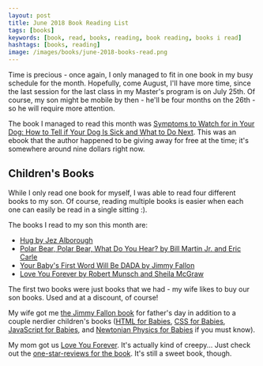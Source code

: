 ```yaml
---
layout: post
title: June 2018 Book Reading List
tags: [books]
keywords: [book, read, books, reading, book reading, books i read]
hashtags: [books, reading]
image: /images/books/june-2018-books-read.png
---
```


Time is precious - once again, I only managed to fit in one book in my busy schedule for the month. Hopefully, come August, I'll have more time, since the last session for the last class in my Master's program is on July 25th. Of course, my son might be mobile by then - he'll be four months on the 26th - so he will require more attention.

The book I managed to read this month was [Symptoms to Watch for in Your Dog: How to Tell if Your Dog Is Sick and What to Do Next](https://www.amazon.com/dp/B06W52BQY8/?tag=hendrixjoseph-20). This was an ebook that the author happened to be giving away for free at the time; it's somewhere around nine dollars right now.

## Children's Books

While I only read one book for myself, I was able to read four different books to my son. Of course, reading multiple books is easier when each one can easily be read in a single sitting :).

The books I read to my son this month are:

* [Hug by Jez Alborough](https://affiliates.abebooks.com/c/2462910/77416/2029?u=https://www.abebooks.com/products/isbn/9780763615765/22562876638)
* [Polar Bear, Polar Bear, What Do You Hear? by Bill Martin Jr. and Eric Carle](https://affiliates.abebooks.com/c/2462910/77416/2029?u=https://www.abebooks.com/products/isbn/9780805053883/30130515213)
* [Your Baby's First Word Will Be DADA by Jimmy Fallon](https://affiliates.abebooks.com/c/2462910/77416/2029?u=https://www.abebooks.com/products/isbn/9781250071811/30007084558)
* [Love You Forever by Robert Munsch and Sheila McGraw](https://affiliates.abebooks.com/c/2462910/77416/2029?u=https://www.abebooks.com/products/isbn/9780920668375/22909630508)


The first two books were just books that we had - my wife likes to buy our son books. Used and at a discount, of course!

My wife got me [the Jimmy Fallon book](https://affiliates.abebooks.com/c/2462910/77416/2029?u=https://www.abebooks.com/products/isbn/9781250071811/30007084558) for father's day in addition to a couple nerdier children's books ([HTML for Babies](https://affiliates.abebooks.com/c/2462910/77416/2029?u=https://www.abebooks.com/products/isbn/9781454921554/22596215167), [CSS for Babies](https://affiliates.abebooks.com/c/2462910/77416/2029?u=https://www.abebooks.com/products/isbn/9781454921561/22582340761), [JavaScript for Babies](https://affiliates.abebooks.com/c/2462910/77416/2029?u=https://www.abebooks.com/products/isbn/9781454921578/22893967166), and [Newtonian Physics for Babies](https://affiliates.abebooks.com/c/2462910/77416/2029?u=https://www.abebooks.com/products/isbn/9781492656203/30223004124) if you must know). 

My mom got us [Love You Forever](https://affiliates.abebooks.com/c/2462910/77416/2029?u=https://www.abebooks.com/products/isbn/9780920668375/22909630508). It's actually kind of creepy... Just check out the [one-star-reviews for the book](https://www.amazon.com/Love-You-Forever-Robert-Munsch/product-reviews/0920668372/&filterByStar=one_star&reviewerType=all_reviews#reviews-filter-bar). It's still a sweet book, though.
